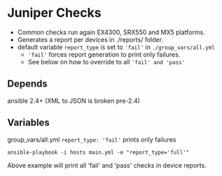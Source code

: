 # Juniper Checks
* Common checks run again EX4300, SRX550 and MX5 platforms.
* Generates a report per devices in ./reports/ folder.
* default variable `report_type` is set to `'fail'` in `./group_vars/all.yml`
  * `'fail'` forces report generation to print only failures.
  * See below on how to override to all `'fail' and 'pass'`

## Depends
ansible 2.4+ (XML to JSON is broken pre-2.4)

## Variables
group_vars/all.yml `report_type: 'fail'` prints only failures

```ansible-playbook -i hosts main.yml -e "report_type='full'"```

Above example will print all 'fail' and 'pass' checks in device reports.
